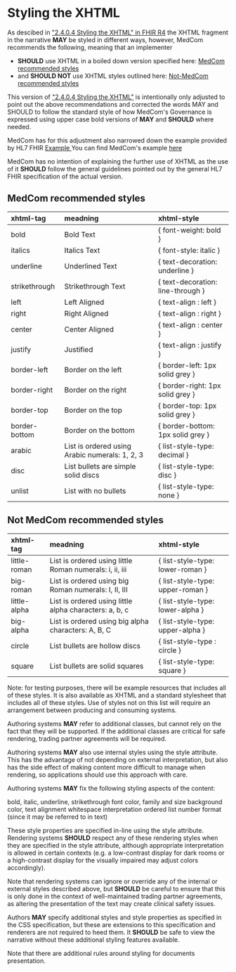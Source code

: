 # Styling the XHTML

As descibed in <a href ="http://hl7.org/fhir/R4/narrative.html#css" target="_blank">"2.4.0.4 Styling the XHTML" in FHIR R4</a> the XHTML fragment in the narrative **MAY** be styled in different ways, however, MedCom recommends the following, meaning that an implementer 
* **SHOULD** use XHTML in a boiled down version specified here: [MedCom recommended styles](#medcom-recommended-styles)
* and **SHOULD NOT** use XHTML styles outlined here: [Not-MedCom recommended styles](#not-medcom-recommended-styles)

This version of <a href ="http://hl7.org/fhir/R4/narrative.html#css" target="_blank">"2.4.0.4 Styling the XHTML"</a> is intentionally only adjusted to point out the above recommendations and corrected the words MAY and SHOULD to follow the standard style of how MedCom's Governance is expressed using upper case bold versions of **MAY** and **SHOULD** where needed.

MedCom has for this adjustment also narrowed down the example provided by HL7 FHIR <a href ="https://www.hl7.org/fhir/basic-example-narrative.html" target="_blank"> Example </a>
You can find MedCom's example <a href="MedComMessaging-Styling_the_XHTML-example.xml" target="_blank">here</a>

MedCom has no intention of explaining the further use of XHTML as the use of it **SHOULD** follow the general guidelines pointed out by the general HL7 FHIR specification of the actual version.

## MedCom recommended styles

|xhtml-tag|meadning|xhtml-style|
|:---|:---|:---|
| bold | Bold Text | { font-weight: bold  } |
| italics | Italics Text | { font-style: italic  } |
| underline | Underlined Text | { text-decoration: underline  } |
| strikethrough | Strikethrough Text | { text-decoration: line-through  } |
| left | Left Aligned | { text-align : left  } |
| right | Right Aligned | { text-align : right  } |
| center | Center Aligned | { text-align : center  } |
| justify | Justified | { text-align : justify  } |
| border-left | Border on the left | { border-left: 1px solid grey  } |
| border-right | Border on the right | { border-right: 1px solid grey  } |
| border-top | Border on the top | { border-top: 1px solid grey  } |
| border-bottom | Border on the bottom | { border-bottom: 1px solid grey  } |
| arabic | List is ordered using Arabic numerals: 1, 2, 3 | { list-style-type: decimal  } |
| disc | List bullets are simple solid discs | { list-style-type: disc  } |
| unlist | List with no bullets | { list-style-type: none  } |

## Not MedCom recommended styles

|xhtml-tag|meadning|xhtml-style|
|:---|:---|:---|
| little-roman | List is ordered using little Roman numerals: i, ii, iii | { list-style-type: lower-roman  } |
| big-roman | List is ordered using big Roman numerals: I, II, III | { list-style-type: upper-roman  } |
| little-alpha | List is ordered using little alpha characters: a, b, c | { list-style-type: lower-alpha  } |
| big-alpha | List is ordered using big alpha characters: A, B, C | { list-style-type: upper-alpha  } |
| circle | List bullets are hollow discs | { list-style-type : circle  } |
| square | List bullets are solid squares | { list-style-type: square  } |

Note: for testing purposes, there will be example resources that includes all of these styles. It is also available as XHTML and a standard stylesheet that includes all of these styles. Use of styles not on this list will require an arrangement between producing and consuming systems.

Authoring systems **MAY** refer to additional classes, but cannot rely on the fact that they will be supported. If the additional classes are critical for safe rendering, trading partner agreements will be required.

Authoring systems **MAY** also use internal styles using the style attribute. This has the advantage of not depending on external interpretation, but also has the side effect of making content more difficult to manage when rendering, so applications should use this approach with care.

Authoring systems **MAY** fix the following styling aspects of the content:

bold, italic, underline, strikethrough
font color, family and size
background color, text alignment
whitespace interpretation
ordered list number format (since it may be referred to in text)

These style properties are specified in-line using the style attribute. Rendering systems **SHOULD** respect any of these rendering styles when they are specified in the style attribute, although appropriate interpretation is allowed in certain contexts (e.g. a low-contrast display for dark rooms or a high-contrast display for the visually impaired may adjust colors accordingly).

Note that rendering systems can ignore or override any of the internal or external styles described above, but **SHOULD** be careful to ensure that this is only done in the context of well-maintained trading partner agreements, as altering the presentation of the text may create clinical safety issues.

Authors **MAY** specify additional styles and style properties as specified in the CSS specification, but these are extensions to this specification and renderers are not required to heed them. It **SHOULD** be safe to view the narrative without these additional styling features available.

Note that there are additional rules around styling for documents presentation.

